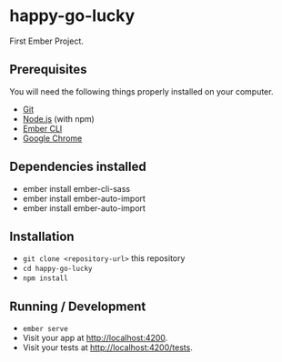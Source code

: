 # happy-go-lucky

First Ember Project. 

## Prerequisites

You will need the following things properly installed on your computer.

* [Git](https://git-scm.com/)
* [Node.js](https://nodejs.org/) (with npm)
* [Ember CLI](https://ember-cli.com/)
* [Google Chrome](https://google.com/chrome/)

## Dependencies installed

* ember install ember-cli-sass
* ember install ember-auto-import
* ember install ember-auto-import

## Installation

* `git clone <repository-url>` this repository
* `cd happy-go-lucky`
* `npm install`

## Running / Development

* `ember serve`
* Visit your app at [http://localhost:4200](http://localhost:4200).
* Visit your tests at [http://localhost:4200/tests](http://localhost:4200/tests).

